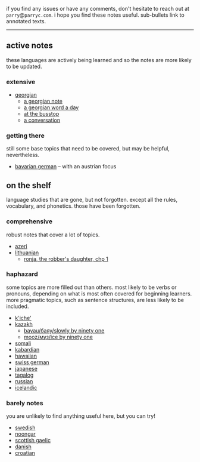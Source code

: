 

if you find any issues or have any comments, don't hesitate to reach out at `parry`@`parryc.com`. i hope you find these notes useful.
sub-bullets link to annotated texts.

----

## active notes

these languages are actively being learned and so the notes are more likely to be updated.

### extensive

* [georgian](/language/georgian)
    * [a georgian note](georgian-note)
    * [a georgian word a day](georgian-word-a-day)
    * [at the busstop](/language/texts/georgian/dialogue_-_at_the_busstop)
    * [a conversation](/language/texts/georgian/dialogue_-_a_conversation)

### getting there

still some base topics that need to be covered, but may be helpful, nevertheless.

* [bavarian german](/langauge/bavarian_german) – with an austrian focus


## on the shelf

language studies that are gone, but not forgotten. except all the rules, vocabulary, and phonetics. those have been forgotten.

### comprehensive

robust notes that cover a lot of topics.

* [azeri](/language/azeri)
* [lithuanian](/language/lithuanian)
    * [ronja, the robber's daughter, chp 1](/language/texts/lithuanian/ronja_chapter_1)

### haphazard

some topics are more filled out than others. most likely to be verbs or pronouns, depending on what is most often covered for beginning learners. more pragmatic topics, such as sentence structures, are less likely to be included.

* [k'iche'](/language/k&apos;iche&apos;)
* [kazakh](/language/kazakh)
    * [bayau/баяу/slowly by ninety one](/language/texts/kazakh/bayau)
    * [mooz/мұз/ice by ninety one](/language/texts/kazakh/mooz)
* [somali](/language/somali)
* [kabardian](/language/kabardian)
* [hawaiian](/language/hawaiian)
* [swiss german](/language/swiss-german)
* [japanese](/language/japanese)
* [tagalog](/language/tagalog)
* [russian](/language/russian)
* [icelandic](/language/icelandic)

### barely notes

you are unlikely to find anything useful here, but you can try!

* [swedish](/language/swedish)
* [noongar](/language/noongar)
* [scottish gaelic](/language/scottish-gaelic)
* [danish](/language/danish)
* [croatian](/language/croatian)